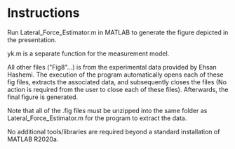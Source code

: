 # Instructions
Run Lateral_Force_Estimator.m in MATLAB to generate the figure depicted in the presentation. 

yk.m is a separate function for the measurement model.

All other files ("Fig8"...) is from the experimental data provided by Ehsan Hashemi. The execution of the program automatically opens each of these fig files, extracts the associated data, and subsequently closes the files (No action is required from the user to close each of these files). Afterwards, the final figure is generated. 

Note that all of the .fig files must be unzipped into the same folder as Lateral_Force_Estimator.m for the program to extract the data.

No additional tools/libraries are required beyond a standard installation of  MATLAB R2020a.
